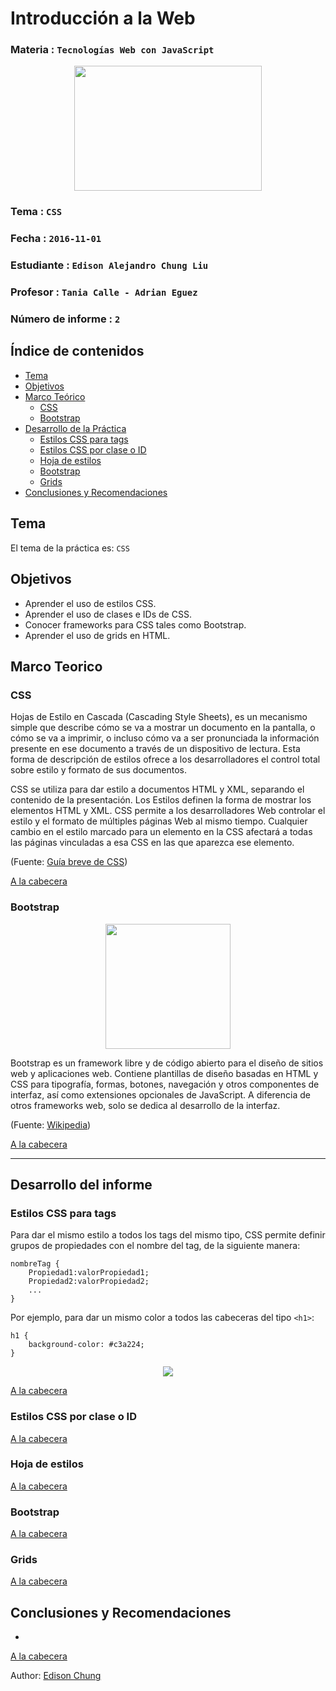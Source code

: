 # Introducción a la Web

### Materia : `Tecnologías Web con JavaScript`

<p align="center">
<img src="http://www.javatpoint.com/images/javascript/javascript_logo.png" width="300" height="200">
</p>

### Tema : `CSS` 
### Fecha : `2016-11-01`
### Estudiante : `Edison Alejandro Chung Liu`
### Profesor : `Tania Calle - Adrian Eguez`
### Número de informe : `2`

<a name="cabecera"></a>
## Índice de contenidos


- <a href="#tema">Tema</a>
- <a href="#objetivos">Objetivos</a>
- <a href="#marco-teorico">Marco Teórico</a>
  * <a href="#css">CSS</a>
  * <a href="#bootstrap">Bootstrap</a>
- <a href="#desarrollo">Desarrollo de la Práctica</a>
  * <a href="#tag">Estilos CSS para tags</a>
  * <a href="#clase">Estilos CSS por clase o ID</a>
  * <a href="#hoja">Hoja de estilos</a>
  * <a href="#boot">Bootstrap</a>
  * <a href="#grids">Grids</a>
- <a href="#conrec">Conclusiones y Recomendaciones</a> 

<a name="tema"></a>
## Tema
El tema de la práctica es: `CSS`

<a name="objetivos"></a>
## Objetivos

- Aprender el uso de estilos CSS.
- Aprender el uso de clases e IDs de CSS.
- Conocer frameworks para CSS tales como Bootstrap.
- Aprender el uso de grids en HTML.

<a name="marco-teorico"></a>
## Marco Teorico
<a name="css"></a>
### CSS

Hojas de Estilo en Cascada (Cascading Style Sheets), es un mecanismo simple que describe cómo se va a mostrar un documento en la pantalla, o cómo se va a imprimir, o incluso cómo va a ser pronunciada la información presente en ese documento a través de un dispositivo de lectura. Esta forma de descripción de estilos ofrece a los desarrolladores el control total sobre estilo y formato de sus documentos.

CSS se utiliza para dar estilo a documentos HTML y XML, separando el contenido de la presentación. Los Estilos definen la forma de mostrar los elementos HTML y XML. CSS permite a los desarrolladores Web controlar el estilo y el formato de múltiples páginas Web al mismo tiempo. Cualquier cambio en el estilo marcado para un elemento en la CSS afectará a todas las páginas vinculadas a esa CSS en las que aparezca ese elemento.

(Fuente: [Guía breve de CSS](http://www.w3c.es/Divulgacion/GuiasBreves/HojasEstilo))

<a href="#cabecera">A la cabecera</a>

<a name="bootstrap"></a>

### Bootstrap

<p align="center">
<img src="https://upload.wikimedia.org/wikipedia/commons/e/ea/Boostrap_logo.svg" height="200">
</p>

Bootstrap es un framework libre y de código abierto para el diseño de sitios web y aplicaciones web. Contiene plantillas de diseño basadas en HTML y CSS para tipografía, formas, botones, navegación y otros componentes de interfaz, así como extensiones opcionales de JavaScript. A diferencia de otros frameworks web, solo se dedica al desarrollo de la interfaz.

(Fuente: <a href="https://en.wikipedia.org/wiki/Bootstrap_(front-end_framework)">Wikipedia</a>)

<a href="#cabecera">A la cabecera</a>

---

<a name="desarrollo"></a>
## Desarrollo del informe

<a name="tag"></a>
### Estilos CSS para tags

Para dar el mismo estilo a todos los tags del mismo tipo, CSS permite definir grupos de propiedades con el nombre del tag, de la siguiente manera:

```
nombreTag {
    Propiedad1:valorPropiedad1;
    Propiedad2:valorPropiedad2;
    ...
}
```

Por ejemplo, para dar un mismo color a todos las cabeceras del tipo `<h1>`:

```
h1 {
    background-color: #c3a224;
}
```
<p align="center">
<img src="https://github.com/chung-edison/Tec_Web_Js_2016_B/tree/2-CSS/Informe/Capturas/tag.jpg?raw=true">
</p>


<a href="#cabecera">A la cabecera</a>

<a name="clase"></a>
### Estilos CSS por clase o ID

<a href="#cabecera">A la cabecera</a>

<a name="hoja"></a>
### Hoja de estilos

<a href="#cabecera">A la cabecera</a>

<a name="boot"></a>
### Bootstrap

<a href="#cabecera">A la cabecera</a>

<a name="grids"></a>
### Grids

<a href="#cabecera">A la cabecera</a>

<a name="conrec"></a>

## Conclusiones y Recomendaciones

- 

<a href="#cabecera">A la cabecera</a>


Author: [Edison Chung](https://github.com/chung-edison)